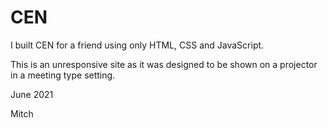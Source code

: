 # CEN

I built CEN for a friend using only HTML, CSS and JavaScript.

This is an unresponsive site as it was designed to be shown on a projector in a meeting type setting.

June 2021

Mitch
